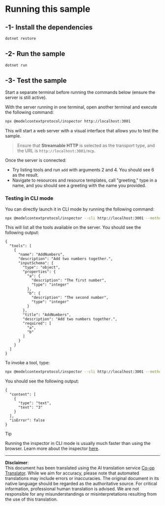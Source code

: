 <!--
CO_OP_TRANSLATOR_METADATA:
{
  "original_hash": "dde4e32e4b55ef4962c411b39d2340a7",
  "translation_date": "2025-09-03T15:53:57+00:00",
  "source_file": "03-GettingStarted/06-http-streaming/solution/dotnet/README.md",
  "language_code": "en"
}
-->
# Running this sample

## -1- Install the dependencies

```bash
dotnet restore
```

## -2- Run the sample

```bash
dotnet run
```

## -3- Test the sample

Start a separate terminal before running the commands below (ensure the server is still active).

With the server running in one terminal, open another terminal and execute the following command:

```bash
npx @modelcontextprotocol/inspector http://localhost:3001
```

This will start a web server with a visual interface that allows you to test the sample.

> Ensure that **Streamable HTTP** is selected as the transport type, and the URL is `http://localhost:3001/mcp`.

Once the server is connected:

- Try listing tools and run `add` with arguments 2 and 4. You should see 6 as the result.
- Navigate to resources and resource templates, call "greeting," type in a name, and you should see a greeting with the name you provided.

### Testing in CLI mode

You can directly launch it in CLI mode by running the following command:

```bash 
npx @modelcontextprotocol/inspector --cli http://localhost:3001 --method tools/list
```

This will list all the tools available on the server. You should see the following output:

```text
{
  "tools": [
    {
      "name": "AddNumbers",
      "description": "Add two numbers together.",
      "inputSchema": {
        "type": "object",
        "properties": {
          "a": {
            "description": "The first number",
            "type": "integer"
          },
          "b": {
            "description": "The second number",
            "type": "integer"
          }
        },
        "title": "AddNumbers",
        "description": "Add two numbers together.",
        "required": [
          "a",
          "b"
        ]
      }
    }
  ]
}
```

To invoke a tool, type:

```bash
npx @modelcontextprotocol/inspector --cli http://localhost:3001 --method tools/call --tool-name AddNumbers --tool-arg a=1 --tool-arg b=2
```

You should see the following output:

```text
{
  "content": [
    {
      "type": "text",
      "text": "3"
    }
  ],
  "isError": false
}
```

> [!TIP]
> Running the inspector in CLI mode is usually much faster than using the browser.
> Learn more about the inspector [here](https://github.com/modelcontextprotocol/inspector).

---

**Disclaimer**:  
This document has been translated using the AI translation service [Co-op Translator](https://github.com/Azure/co-op-translator). While we aim for accuracy, please note that automated translations may include errors or inaccuracies. The original document in its native language should be regarded as the authoritative source. For critical information, professional human translation is advised. We are not responsible for any misunderstandings or misinterpretations resulting from the use of this translation.